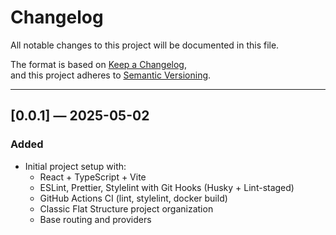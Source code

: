 # Changelog

All notable changes to this project will be documented in this file.

The format is based on [Keep a Changelog](https://keepachangelog.com/en/1.1.0/),  
and this project adheres to [Semantic Versioning](https://semver.org/spec/v2.0.0.html).

---

## [0.0.1] — 2025-05-02

### Added

- Initial project setup with:
  - React + TypeScript + Vite
  - ESLint, Prettier, Stylelint with Git Hooks (Husky + Lint-staged)
  - GitHub Actions CI (lint, stylelint, docker build)
  - Classic Flat Structure project organization
  - Base routing and providers
